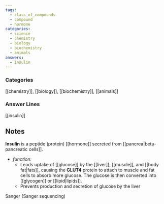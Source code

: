 ```yaml
---
tags:
  - class_of_compounds
  - compound
  - hormone
categories:
  - science
  - chemistry
  - biology
  - biochemistry
  - animals
answers:
  - insulin
---
```

### Categories
[[chemistry]], [[biology]], [[biochemistry]], [[animals]]
### Answer Lines
[[insulin]]
## Notes
**Insulin** is a peptide (protein) [[hormone]] secreted from [[pancrea|beta-pancreatic cells]]. 
- *function:* 
	- Leads uptake of [[glucose]] by the [[liver]], [[muscle]], and [[body fat|fats]], causing the **GLUT4** protein to attach to muscle and fat cells to absorb more glucose. The glucose is then converted into [[glycogen]] or [[lipid|lipids]]. 
	- Prevents production and secretion of glucose by the liver

Sanger (Sanger sequencing)